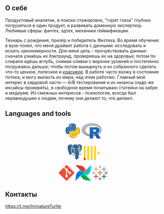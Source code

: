 ## О себе
Продуктовый аналитик, в поиске стажировок, "горят глаза" глубоко погрузиться в один продукт, и развивать доменную экспертизу. Любимые сферы: фантех, эдтех, механики геймификации. 

Технарь с рождения, призёр и победитель Физтеха. Во время обучения в вузе понял, что меня драйвит работа с данными: исследовать и искать закономерности. Для меня цель - прочувствовать данные: сначала узнаёшь их бэкграунд, проверяешь их на здоровье; потом по спирали идёшь вглубь, снимая сливки с верхних уровней и постепенно погружаясь дальше; чтобы потом вынырнуть и из собранного сделать что-то ценное, полезное и [красивое](https://public.tableau.com/app/profile/ilya.nartov/vizzes). В работе часто вхожу в состояние потока, и могу выпасть из мира, над этим работаю.
Главный мой интерес в хардовой части — A/B тестирования и их нюансы (надо же инсайсы проверять), в свободное время почитываю статейки на хабре и медиуме. Из смежных интересов - психология, всегда был неравнодушен к людям, почему они делают то, что делают.

## Languages and tools
<p align="center">
  <img width="50px" src="Python.png" alt="qr"/>
  <img width="65px" src="R.png" alt="qr"/
</p>
<p align="center">
  <img width="50px" src="postgresql.svg" alt="qr"/> 
  <img width="50px" src="Clickhouse.svg" alt="qr"/>
</p>
<p align="center">
  <img width="50px" src="Git.png" alt="qr"/>
  <img width="50px" src="Airflow.png" alt="qr"/> 
  <img width="50px" src="tableau-icon.svg" alt="qr"/>
</p>

## Контакты
https://t.me/ImmatureTurtle
